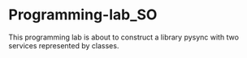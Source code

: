 # Programming-lab_SO
This programming lab is about to construct a library pysync with two services represented by classes.
